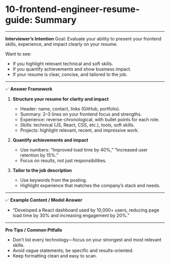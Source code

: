 # 10-frontend-engineer-resume-guide: Summary

---

**Interviewer’s Intention**
Goal: Evaluate your ability to present your frontend skills, experience, and impact clearly on your resume.

Want to see:

- If you highlight relevant technical and soft skills.
- If you quantify achievements and show business impact.
- If your resume is clear, concise, and tailored to the job.

---

✅ **Answer Framework**

1. **Structure your resume for clarity and impact**

   - Header: name, contact, links (GitHub, portfolio).
   - Summary: 2–3 lines on your frontend focus and strengths.
   - Experience: reverse-chronological, with bullet points for each role.
   - Skills: technical (JS, React, CSS, etc.), tools, soft skills.
   - Projects: highlight relevant, recent, and impressive work.

2. **Quantify achievements and impact**

   - Use numbers: “Improved load time by 40%,” “Increased user retention by 15%.”
   - Focus on results, not just responsibilities.

3. **Tailor to the job description**
   - Use keywords from the posting.
   - Highlight experience that matches the company’s stack and needs.

---

✅ **Example Content / Model Answer**

- “Developed a React dashboard used by 10,000+ users, reducing page load time by 30% and increasing engagement by 20%.”

---

**Pro Tips / Common Pitfalls**

- Don’t list every technology—focus on your strongest and most relevant skills.
- Avoid vague statements; be specific and results-oriented.
- Keep formatting clean and easy to scan.
